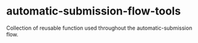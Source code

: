 # automatic-submission-flow-tools
Collection of reusable function used throughout the automatic-submission flow.

